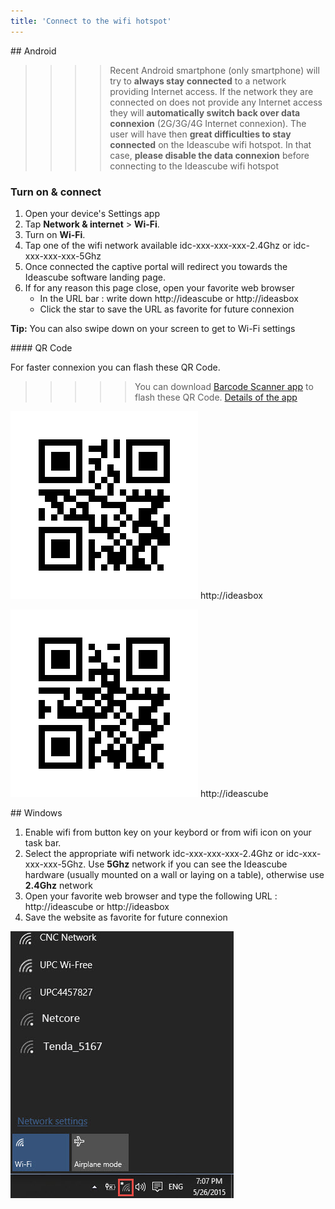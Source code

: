 ```yaml
---
title: 'Connect to the wifi hotspot'
---
```


## Android

> > > > Recent Android smartphone (only smartphone) will try to **always stay connected** to a network providing Internet access. If the network they are connected on does not provide any Internet access they will **automatically switch back over data connexion** (2G/3G/4G Internet connexion). The user will have then **great difficulties to stay connected** on the Ideascube wifi hotspot. In that case, **please disable the data connexion** before connecting to the Ideascube wifi hotspot

### Turn on & connect

1. Open your device's Settings app
2. Tap **Network & internet** > **Wi-Fi**.
3. Turn on **Wi-Fi**.
4. Tap one of the wifi network available idc-xxx-xxx-xxx-2.4Ghz or idc-xxx-xxx-xxx-5Ghz
5. Once connected the captive portal will redirect you towards the Ideascube software landing page.
6. If for any reason this page close, open your favorite web browser
   * In the URL bar : write down http://ideascube or http://ideasbox
   * Click the star to save the URL as favorite for future connexion

**Tip:** You can also swipe down on your screen to get to Wi-Fi settings

#### QR Code 

For faster connexion you can flash these QR Code. 

> > > > > You can download [Barcode Scanner app](https://f-droid.org/repo/com.google.zxing.client.android_108.apk) to flash these QR Code. [Details of the app](https://f-droid.org/fr/packages/com.google.zxing.client.android/)

![](assets/ideasbox.png) http://ideasbox

![](assets/ideascube.png) http://ideascube

## Windows 

1. Enable wifi from button key on your keybord or from wifi icon on your task bar.
2. Select the appropriate wifi network idc-xxx-xxx-xxx-2.4Ghz or idc-xxx-xxx-xxx-5Ghz. Use **5Ghz** network if you can see the Ideascube hardware (usually mounted on a wall or laying on a table), otherwise use **2.4Ghz** network
3. Open your favorite web browser and type the following URL : http://ideascube or http://ideasbox
4. Save the website as favorite for future connexion

![](assets/wifi-list.png)